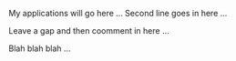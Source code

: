My applications will go here ...
Second line goes in here ...

Leave a gap and then coomment in here ...

Blah blah blah ...
